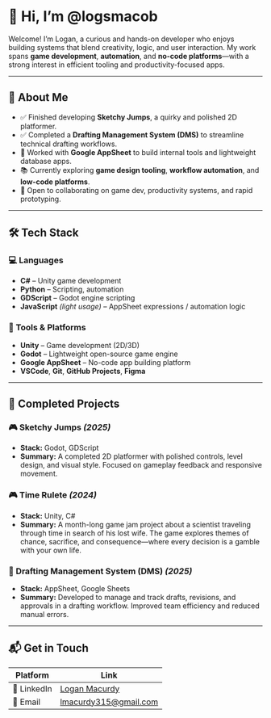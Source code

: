 # 👋 Hi, I’m @logsmacob

Welcome! I’m Logan, a curious and hands-on developer who enjoys building systems that blend creativity, logic, and user interaction. My work spans **game development**, **automation**, and **no-code platforms**—with a strong interest in efficient tooling and productivity-focused apps.

---

## 🚀 About Me

- ✅ Finished developing **Sketchy Jumps**, a quirky and polished 2D platformer.
- ✅ Completed a **Drafting Management System (DMS)** to streamline technical drafting workflows.
- 🧰 Worked with **Google AppSheet** to build internal tools and lightweight database apps.
- 📚 Currently exploring **game design tooling**, **workflow automation**, and **low-code platforms**.
- 🤝 Open to collaborating on game dev, productivity systems, and rapid prototyping.

---

## 🛠️ Tech Stack

### 💻 Languages
- **C#** – Unity game development  
- **Python** – Scripting, automation  
- **GDScript** – Godot engine scripting  
- **JavaScript** *(light usage)* – AppSheet expressions / automation logic

### 🧰 Tools & Platforms
- **Unity** – Game development (2D/3D)  
- **Godot** – Lightweight open-source game engine  
- **Google AppSheet** – No-code app building platform  
- **VSCode**, **Git**, **GitHub Projects**, **Figma**

---

## 🧪 Completed Projects

### 🎮 Sketchy Jumps *(2025)*
- **Stack:** Godot, GDScript  
- **Summary:** A completed 2D platformer with polished controls, level design, and visual style. Focused on gameplay feedback and responsive movement.

### 🎮 Time Rulete *(2024)*
- **Stack:** Unity, C#  
- **Summary:** A month-long game jam project about a scientist traveling through time in search of his lost wife. The game explores themes of chance, sacrifice, and consequence—where every decision is a gamble with your own life.


### 📂 Drafting Management System (DMS) *(2025)*
- **Stack:** AppSheet, Google Sheets  
- **Summary:** Developed to manage and track drafts, revisions, and approvals in a drafting workflow. Improved team efficiency and reduced manual errors.

---

## 📬 Get in Touch

| Platform | Link |
|----------|------|
| 💼 LinkedIn | [Logan Macurdy](https://www.linkedin.com/in/logan-macurdy-54b704319) |
| 📧 Email | [lmacurdy315@gmail.com](mailto:lmacurdy315@gmail.com) |
